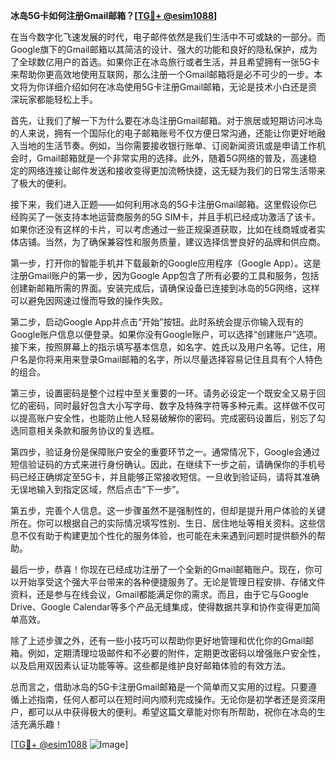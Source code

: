 **冰岛5G卡如何注册Gmail邮箱？[[TG💪+ @esim1088](https://t.me/s/esim1088)]**

在当今数字化飞速发展的时代，电子邮件依然是我们生活中不可或缺的一部分。而Google旗下的Gmail邮箱以其简洁的设计、强大的功能和良好的隐私保护，成为了全球数亿用户的首选。如果你正在冰岛旅行或者生活，并且希望拥有一张5G卡来帮助你更高效地使用互联网，那么注册一个Gmail邮箱将是必不可少的一步。本文将为你详细介绍如何在冰岛使用5G卡注册Gmail邮箱，无论是技术小白还是资深玩家都能轻松上手。

首先，让我们了解一下为什么要在冰岛注册Gmail邮箱。对于旅居或短期访问冰岛的人来说，拥有一个国际化的电子邮箱账号不仅方便日常沟通，还能让你更好地融入当地的生活节奏。例如，当你需要接收银行账单、订阅新闻资讯或是申请工作机会时，Gmail邮箱就是一个非常实用的选择。此外，随着5G网络的普及，高速稳定的网络连接让邮件发送和接收变得更加流畅快捷，这无疑为我们的日常生活带来了极大的便利。

接下来，我们进入正题——如何利用冰岛的5G卡注册Gmail邮箱。这里假设你已经购买了一张支持本地运营商服务的5G SIM卡，并且手机已经成功激活了该卡。如果你还没有这样的卡片，可以考虑通过一些正规渠道获取，比如在线商城或者实体店铺。当然，为了确保兼容性和服务质量，建议选择信誉良好的品牌和供应商。

第一步，打开你的智能手机并下载最新的Google应用程序（Google App）。这是注册Gmail账户的第一步，因为Google App包含了所有必要的工具和服务，包括创建新邮箱所需的界面。安装完成后，请确保设备已连接到冰岛的5G网络，这样可以避免因网速过慢而导致的操作失败。

第二步，启动Google App并点击“开始”按钮。此时系统会提示你输入现有的Google账户信息以便登录。如果你没有Google账户，可以选择“创建账户”选项。接下来，按照屏幕上的指示填写基本信息，如名字、姓氏以及用户名等。记住，用户名是你将来用来登录Gmail邮箱的名字，所以尽量选择容易记住且具有个人特色的组合。

第三步，设置密码是整个过程中至关重要的一环。请务必设定一个既安全又易于回忆的密码，同时最好包含大小写字母、数字及特殊字符等多种元素。这样做不仅可以提高账户安全性，也能防止他人轻易破解你的密码。完成密码设置后，别忘了勾选同意相关条款和服务协议的复选框。

第四步，验证身份是保障账户安全的重要环节之一。通常情况下，Google会通过短信验证码的方式来进行身份确认。因此，在继续下一步之前，请确保你的手机号码已经正确绑定至5G卡，并且能够正常接收短信。一旦收到验证码，请将其准确无误地输入到指定区域，然后点击“下一步”。

第五步，完善个人信息。这一步骤虽然不是强制性的，但却是提升用户体验的关键所在。你可以根据自己的实际情况填写性别、生日、居住地址等相关资料。这些信息不仅有助于构建更加个性化的服务体验，也可能在未来遇到问题时提供额外的帮助。

最后一步，恭喜！你现在已经成功注册了一个全新的Gmail邮箱账户。现在，你可以开始享受这个强大平台带来的各种便捷服务了。无论是管理日程安排、存储文件资料，还是参与在线会议，Gmail都能满足你的需求。而且，由于它与Google Drive、Google Calendar等多个产品无缝集成，使得数据共享和协作变得更加简单高效。

除了上述步骤之外，还有一些小技巧可以帮助你更好地管理和优化你的Gmail邮箱。例如，定期清理垃圾邮件和不必要的附件，定期更改密码以增强账户安全性，以及启用双因素认证功能等等。这些都是维护良好邮箱体验的有效方法。

总而言之，借助冰岛的5G卡注册Gmail邮箱是一个简单而又实用的过程。只要遵循上述指南，任何人都可以在短时间内顺利完成操作。无论你是初学者还是资深用户，都可以从中获得极大的便利。希望这篇文章能对你有所帮助，祝你在冰岛的生活充满乐趣！

[[TG💪+ @esim1088](https://t.me/s/esim1088) ![Image](https://i.postimg.cc/4NQfJmqS/Snipaste-2025-05-13-00-14-12.png)]